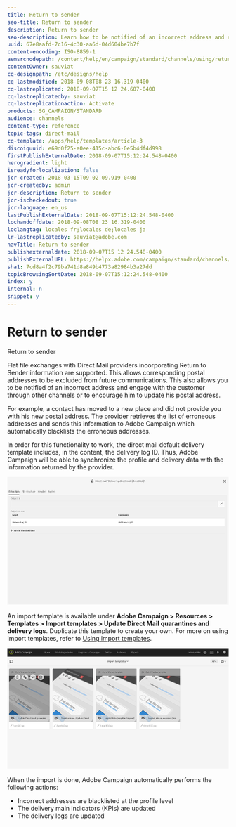 ```yaml
---
title: Return to sender
seo-title: Return to sender
description: Return to sender
seo-description: Learn how to be notified of an incorrect address and exclude it from future communications.
uuid: 67e8aafd-7c16-4c30-aa6d-04d604be7b7f
content-encoding: ISO-8859-1
aemsrcnodepath: /content/help/en/campaign/standard/channels/using/return-to-sender
contentOwner: sauviat
cq-designpath: /etc/designs/help
cq-lastmodified: 2018-09-08T08 23 16.319-0400
cq-lastreplicated: 2018-09-07T15 12 24.607-0400
cq-lastreplicatedby: sauviat
cq-lastreplicationaction: Activate
products: SG_CAMPAIGN/STANDARD
audience: channels
content-type: reference
topic-tags: direct-mail
cq-template: /apps/help/templates/article-3
discoiquuid: e69d0f25-a0ee-415c-abc6-0e5b4df4d998
firstPublishExternalDate: 2018-09-07T15:12:24.548-0400
herogradient: light
isreadyforlocalization: false
jcr-created: 2018-03-15T09 02 09.919-0400
jcr-createdby: admin
jcr-description: Return to sender
jcr-ischeckedout: true
jcr-language: en_us
lastPublishExternalDate: 2018-09-07T15:12:24.548-0400
lochandoffdate: 2018-09-08T08 23 16.319-0400
loclangtag: locales fr;locales de;locales ja
lr-lastreplicatedby: sauviat@adobe.com
navTitle: Return to sender
publishexternaldate: 2018-09-07T15 12 24.548-0400
publishExternalURL: https://helpx.adobe.com/campaign/standard/channels/using/return-to-sender.html
sha1: 7cd8a4f2c79ba741d8a849b4773a82984b3a27dd
topicBrowsingSortDate: 2018-09-07T15:12:24.548-0400
index: y
internal: n
snippet: y
---
```


# Return to sender

Return to sender

Flat file exchanges with Direct Mail providers incorporating Return to Sender information are supported. This allows corresponding postal addresses to be excluded from future communications. This also allows you to be notified of an incorrect address and engage with the customer through other channels or to encourage him to update his postal address.

For example, a contact has moved to a new place and did not provide you with his new postal address. The provider retrieves the list of erroneous addresses and sends this information to Adobe Campaign which automatically blacklists the erroneous addresses.

In order for this functionality to work, the direct mail default delivery template includes, in the content, the delivery log ID. Thus, Adobe Campaign will be able to synchronize the profile and delivery data with the information returned by the provider.

![](assets/direct_mail_return_sender_1.png)

An import template is available under **Adobe Campaign > Resources > Templates > Import templates > Update Direct Mail quarantines and delivery logs**. Duplicate this template to create your own. For more on using import templates, refer to [Using import templates](../../automating/using/defining-import-templates.md).

![](assets/direct_mail_return_sender_2.png)

When the import is done, Adobe Campaign automatically performs the following actions:

* Incorrect addresses are blacklisted at the profile level
* The delivery main indicators (KPIs) are updated
* The delivery logs are updated

